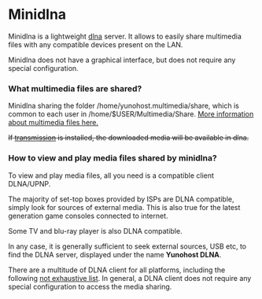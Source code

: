 # Minidlna

Minidlna is a lightweight [dlna](https://fr.wikipedia.org/wiki/Digital_Living_Network_Alliance) server.
It allows to easily share multimedia files with any compatible devices present on the LAN.

Minidlna does not have a graphical interface, but does not require any special configuration.

### What multimedia files are shared?
Minidlna sharing the folder /home/yunohost.multimedia/share, which is common to each user in /home/$USER/Multimedia/Share.
[More information about multimedia files here.](Https://github.com/maniackcrudelis/yunohost.multimedia)

~~If [transmission](https://github.com/Kloadut/transmission_ynh) is installed, the downloaded media will be available in dlna.~~

### How to view and play media files shared by minidlna?
To view and play media files, all you need is a compatible client DLNA/UPNP.

The majority of set-top boxes provided by ISPs are DLNA compatible, simply look for sources of external media.
This is also true for the latest generation game consoles connected to internet.

Some TV and blu-ray player is also DLNA compatible.

In any case, it is generally sufficient to seek external sources, USB etc, to find the DLNA server, displayed under the name **Yunohost DLNA**.

There are a multitude of DLNA client for all platforms, including the following [not exhaustive list](https://en.wikipedia.org/wiki/List_of_UPnP_AV_media_servers_and_clients#UPnP_AV_clients).
In general, a DLNA client does not require any special configuration to access the media sharing.
